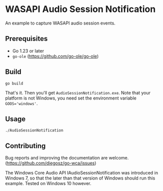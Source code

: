 # WASAPI Audio Session Notification

An example to capture WASAPI audio session events.

## Prerequisites

- Go 1.23 or later
- `go-ole` (<https://github.com/go-ole/go-ole>)

## Build

```console
go build
```

That's it. Then you'll get `AudioSessionNotification.exe`. Note that your platform is not Windows, you need set the environment variable `GOOS='windows'`.

## Usage

```console
./AudioSessionNotification
```

## Contributing

Bug reports and improving the documentation are welcome. (<https://github.com/diegosz/go-wca/issues>)

The Windows Core Audio API IAudioSessionNotification was introduced in Windows 7, so that the later than that version of Windows should run this example.
Tested on Windows 10 however.
